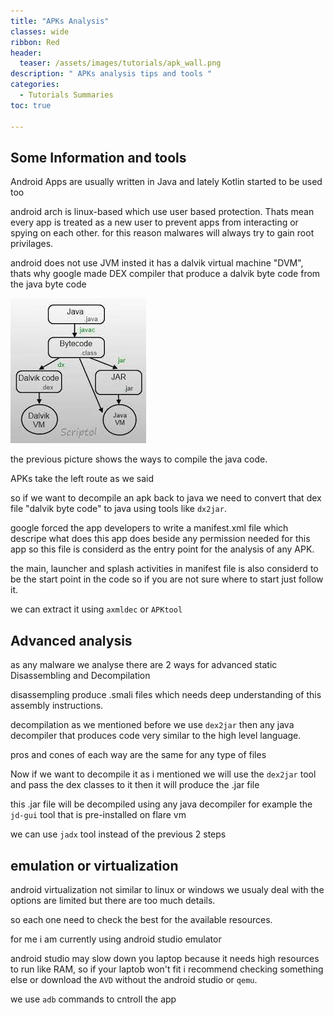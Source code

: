 ```yaml
---
title: "APKs Analysis"
classes: wide
ribbon: Red
header:
  teaser: /assets/images/tutorials/apk_wall.png
description: " APKs analysis tips and tools "
categories:
  - Tutorials Summaries
toc: true

---
```

## Some Information and tools
Android Apps are usually written in Java and lately Kotlin started to be used too

android arch is linux-based which use user based protection. Thats mean every app is treated as a new user to prevent apps from interacting or spying on each other.
for this reason malwares will always try to gain root privilages.


android does not use JVM insted it has a dalvik virtual machine "DVM",
thats why google made DEX compiler that produce a dalvik byte code from the java byte code

![](/assets/images/tutorials/dalvik.jpeg)

the previous picture shows the ways to compile the java code.

APKs take the left route as we said


so if we want to decompile an apk back to java we need to convert that dex file "dalvik byte code" to java using tools like `dx2jar`.

google forced the app developers to write a manifest.xml file which descripe what does this app does beside any permission needed for this app so this file is considerd as the entry point for the analysis of any APK.

the main, launcher and splash activities in manifest file is also considerd to be the start point in the code so if you are not sure where to start just follow it.

we can extract it using `axmldec` or `APKtool`

## Advanced analysis

as any malware we analyse there are 2 ways for advanced static Disassembling and Decompilation

disassempling produce .smali files which needs deep understanding of this assembly instructions.

decompilation as we mentioned before we use `dex2jar` then any java decompiler that produces code very similar to the high level language.

pros and cones of each way are the same for any type of files

Now if we want to decompile it as i mentioned we will use the `dex2jar` tool and pass the dex classes to it then it will produce the .jar file

this .jar file will be decompiled using any java decompiler for example the `jd-gui` tool that is pre-installed on flare vm 

we can use `jadx` tool instead of the previous 2 steps

## emulation or virtualization

android virtualization not similar to linux or windows we usualy deal with the options are limited but there are too much details.

so each one need to check the best for the available resources.

for me i am currently using android studio emulator

android studio may slow down you laptop because it needs high resources to run like RAM, so if your laptob won't fit i recommend checking something else or download the `AVD` without the android studio or `qemu`.

we use `adb` commands to cntroll the app


